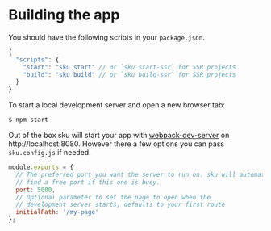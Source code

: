 # Building the app

You should have the following scripts in your `package.json`.

```js
{
  "scripts": {
    "start": "sku start" // or `sku start-ssr` for SSR projects
    "build": "sku build" // or `sku build-ssr` for SSR projects
  }
}
```

To start a local development server and open a new browser tab:

```bash
$ npm start
```

Out of the box sku will start your app with [webpack-dev-server](https://github.com/webpack/webpack-dev-server) on http://localhost:8080. However there a few options you can pass `sku.config.js` if needed.

```js
module.exports = {
  // The preferred port you want the server to run on. sku will automatically
  // find a free port if this one is busy.
  port: 5000,
  // Optional parameter to set the page to open when the
  // development server starts, defaults to your first route
  initialPath: '/my-page'
};
```
